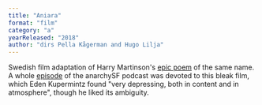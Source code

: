 ```yaml
---
title: "Aniara"
format: "film"
category: "a"
yearReleased: "2018"
author: "dirs Pella Kågerman and Hugo Lilja"
---
```

Swedish film adaptation of Harry Martinson's <a href="../m/001406 Harry Martinson.md">epic poem</a> of the same name. A whole <a href="https://creators.spotify.com/pod/show/anarchysf/episodes/Aniara-also-Carries-Ruin-Within-eniesg"> episode</a> of the anarchySF podcast was devoted to this bleak film, which Eden Kupermintz found "very depressing, both in content and in atmosphere", though he liked its ambiguity.

